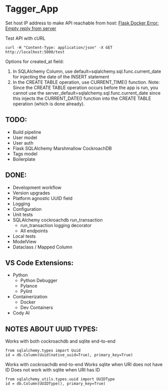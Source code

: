 # Tagger_App

Set host IP address to make API reachable from host: [Flask Docker Error: Empty reply from server](https://www.youtube.com/watch?v=4uoWRXuYfJs)

Test API with cURL
```
curl -H "Content-Type: application/json" -X GET http://localhost:5000/test
```

Options for created_at field:
1. In SQLAlchemy Column, use default=sqlalchemy.sql.func.current_date for injecting the date of the INSERT statement
2. In the CREATE TABLE operation, use CURRENT_TIME() function. 
Note: Since the CREATE TABLE operation occurs before the app is run, you cannot use the server_default=sqlalchemy.sql.func.current_date since this injects the CURRENT_DATE() function into the CREATE TABLE operation (which is done already).

## TODO:
* Build pipeline
* User model
* User auth
* Flask SQLAlchemy Marshmallow CockroachDB
* Tags model
* Boilerplate

## DONE: 
* Development workflow
* Version upgrades
* Platform agnostic UUID field
* Logging
* Configuration
* Unit tests
* SQLAlchemy cockroachdb run_transaction
  * run_transaction logging decorator
  * All endpoints
* Local tests
* ModelView
* Dataclass / Mapped Column


## VS Code Extensions:
* Python
  * Python Debugger
  * Pylance
  * Pylint
* Containerization
  * Docker
  * Dev Containers
* Cody AI


## NOTES ABOUT UUID TYPES:
Works with both cockroachdb and sqlite end-to-end
```
from sqlalchemy.types import Uuid
id = db.Column(Uuid(native_uuid=True), primary_key=True)
```

Works with cockroachdb end-to-end
Works sqlite when URI does not have ID
Does not work with sqlite when URI has ID
```
from sqlalchemy_utils.types.uuid import UUIDType
id = db.Column(UUIDType(), primary_key=True)
``` 
 